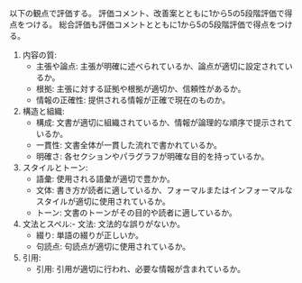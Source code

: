以下の観点で評価する。
評価コメント、改善案とともに1から5の5段階評価で得点をつける。
総合評価も評価コメントとともに1から5の5段階評価で得点をつける。
1. 内容の質:
   - 主張や論点: 主張が明確に述べられているか、論点が適切に設定されているか。
   - 根拠: 主張に対する証拠や根拠が適切か、信頼性があるか。
   - 情報の正確性: 提供される情報が正確で現在のものか。
2. 構造と組織:
   - 構成: 文書が適切に組織されているか、情報が論理的な順序で提示されているか。
   - 一貫性: 文書全体が一貫した流れで書かれているか。
   - 明確さ: 各セクションやパラグラフが明確な目的を持っているか。
3. スタイルとトーン:
   - 語彙: 使用される語彙が適切で豊かか。
   - 文体: 書き方が読者に適しているか、フォーマルまたはインフォーマルなスタイルが適切に使用されているか。
   - トーン: 文書のトーンがその目的や読者に適しているか。
4. 文法とスペル:- 文法: 文法的な誤りがないか。
   - 綴り: 単語の綴りが正しいか。
   - 句読点: 句読点が適切に使用されているか。
5. 引用:
   - 引用: 引用が適切に行われ、必要な情報が含まれているか。